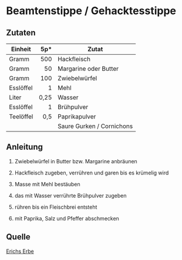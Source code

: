 # Beamtenstippe / Gehacktesstippe

## Zutaten

| Einheit   | 5p*  | Zutat                     |
|-----------|-----:|---------------------------|
| Gramm     | 500  | Hackfleisch               |
| Gramm     | 50   | Margarine oder Butter     |
| Gramm     | 100  | Zwiebelwürfel             |
| Esslöffel | 1    | Mehl                      |
| Liter     | 0,25 | Wasser                    |
| Esslöffel | 1    | Brühpulver                |
| Teelöffel | 0,5  | Paprikapulver             |
|           |      | Saure Gurken / Cornichons |

## Anleitung

1. Zwiebelwürfel in Butter bzw. Margarine anbräunen

2. Hackfleisch zugeben, verrühren und garen bis es krümelig wird

3. Masse mit Mehl bestäuben

4. das mit Wasser verrührte Brühpulver zugeben

5. rühren bis ein Fleischbrei entsteht

6. mit Paprika, Salz und Pfeffer abschmecken

## Quelle

[Erichs Erbe](https://www.erichserbe.de/076)
